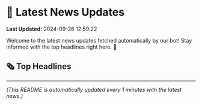 # 📰 Latest News Updates
**Last Updated:** 2024-09-26 12:59:22

Welcome to the latest news updates fetched automatically by our bot! Stay informed with the top headlines right here. 🚀

## 🗞️ Top Headlines

---
*(This README is automatically updated every 1 minutes with the latest news.)*

